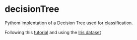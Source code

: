 # decisionTree
Pythom implentation of a Decision Tree used for classification.

Following this [tutorial](http://www.patricklamle.com/Tutorials/Decision%20tree%20python/tuto_decision%20tree.html) and using the [Iris dataset](https://en.wikipedia.org/wiki/Iris_flower_data_set)
